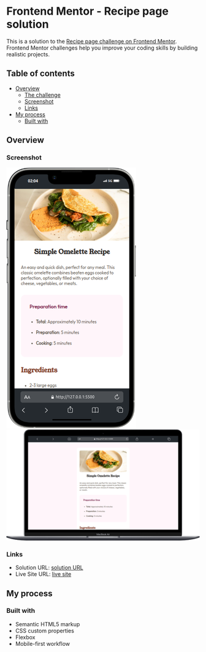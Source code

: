 # Frontend Mentor - Recipe page solution

This is a solution to the [Recipe page challenge on Frontend Mentor](https://www.frontendmentor.io/challenges/recipe-page-KiTsR8QQKm). Frontend Mentor challenges help you improve your coding skills by building realistic projects.

## Table of contents

- [Overview](#overview)
  - [The challenge](#the-challenge)
  - [Screenshot](#screenshot)
  - [Links](#links)
- [My process](#my-process)
  - [Built with](#built-with)

## Overview

### Screenshot

![](/iPhone-13-PRO-MAX-127.0.0.1.png)
![](/Macbook-Air-127.0.0.1.png)

### Links

- Solution URL: [solution URL](https://your-solution-url.com)
- Live Site URL: [live site](https://recipe-page-main-six-psi.vercel.app/)

## My process

### Built with

- Semantic HTML5 markup
- CSS custom properties
- Flexbox
- Mobile-first workflow
